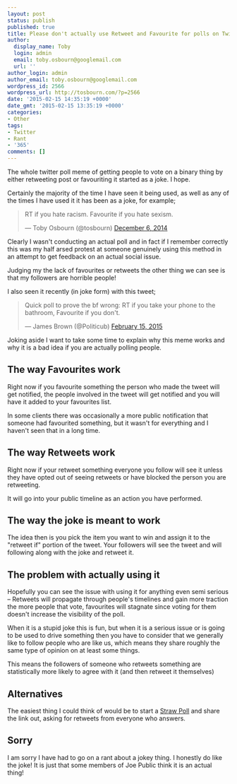 ```yaml
---
layout: post
status: publish
published: true
title: Please don't actually use Retweet and Favourite for polls on Twitter
author:
  display_name: Toby
  login: admin
  email: toby.osbourn@googlemail.com
  url: ''
author_login: admin
author_email: toby.osbourn@googlemail.com
wordpress_id: 2566
wordpress_url: http://tosbourn.com/?p=2566
date: '2015-02-15 14:35:19 +0000'
date_gmt: '2015-02-15 13:35:19 +0000'
categories:
- Other
tags:
- Twitter
- Rant
- '365'
comments: []
---
```

<p>The whole twitter poll meme of getting people to vote on a binary thing by either retweeting post or favouriting it started as a joke. I hope.</p>
<p>Certainly the majority of the time I have seen it being used, as well as any of the times I have used it it has been as a joke, for example;</p>
<blockquote class="twitter-tweet" lang="en"><p>RT if you hate racism. Favourite if you hate sexism.</p>
<p>— Toby Osbourn (@tosbourn) <a href="https://twitter.com/tosbourn/status/541286587792101377">December 6, 2014</a></p></blockquote>
<p><script src="//platform.twitter.com/widgets.js" async="" charset="utf-8"></script>Clearly I wasn't conducting an actual poll and in fact if I remember correctly this was my half arsed protest at someone genuinely using this method in an attempt to get feedback on an actual social issue.</p>
<p>Judging my the lack of favourites or retweets the other thing we can see is that my followers are horrible people!</p>
<p>I also seen it recently (in joke form) with this tweet;</p>
<blockquote class="twitter-tweet" lang="en"><p>
Quick poll to prove the bf wrong: RT if you take your phone to the bathroom, Favourite if you don't.</p>
<p>— James Brown (@Politicub) <a href="https://twitter.com/Politicub/status/566938741739380736">February 15, 2015</a>
</p></blockquote>
<p><script src="//platform.twitter.com/widgets.js" async="" charset="utf-8"></script></p>
<p>Joking aside I want to take some time to explain why this meme works and why it is a bad idea if you are actually polling people.</p>
<h2>The way Favourites work</h2>
<p>Right now if you favourite something the person who made the tweet will get notified, the people involved in the tweet will get notified and you will have it added to your favourites list.</p>
<p>In some clients there was occasionally a more public notification that someone had favourited something, but it wasn't for everything and I haven't seen that in a long time.</p>
<h2>The way Retweets work</h2>
<p>Right now if your retweet something everyone you follow will see it unless they have opted out of seeing retweets or have blocked the person you are retweeting.</p>
<p>It will go into your public timeline as an action you have performed.</p>
<h2>The way the joke is meant to work</h2>
<p>The idea then is you pick the item you want to win and assign it to the "retweet if" portion of the tweet. Your followers will see the tweet and will following along with the joke and retweet it.</p>
<h2>The problem with actually using it</h2>
<p>Hopefully you can see the issue with using it for anything even semi serious – Retweets will propagate through people's timelines and gain more traction the more people that vote, favourites will stagnate since voting for them doesn't increase the visibility of the poll.</p>
<p>When it is a stupid joke this is fun, but when it is a serious issue or is going to be used to drive something then you have to consider that we generally like to follow people who are like us, which means they share roughly the same type of opinion on at least some things.</p>
<p>This means the followers of someone who retweets something are statistically more likely to agree with it (and then retweet it themselves)</p>
<h2>Alternatives</h2>
<p>The easiest thing I could think of would be to start a <a href="http://strawpoll.me">Straw Poll</a> and share the link out, asking for retweets from everyone who answers.</p>
<h2>Sorry</h2>
<p>I am sorry I have had to go on a rant about a jokey thing. I honestly do like the joke! It is just that some members of Joe Public think it is an actual thing!</p>
